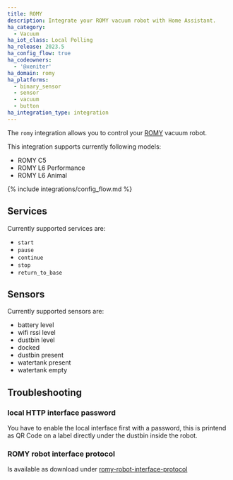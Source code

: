 ```yaml
---
title: ROMY
description: Integrate your ROMY vacuum robot with Home Assistant.
ha_category:
  - Vacuum
ha_iot_class: Local Polling
ha_release: 2023.5
ha_config_flow: true
ha_codeowners:
  - '@xeniter'
ha_domain: romy
ha_platforms:
  - binary_sensor
  - sensor
  - vacuum
  - button
ha_integration_type: integration
---
```


The `romy` integration allows you to control your [ROMY](https://romyrobot.eu/) vacuum robot.

This integration supports currently following models:

- ROMY C5
- ROMY L6 Performance
- ROMY L6 Animal

{% include integrations/config_flow.md %}

## Services

Currently supported services are:

- `start`
- `pause`
- `continue`
- `stop`
- `return_to_base`

## Sensors

Currently supported sensors are:

- battery level
- wifi rssi level
- dustbin level
- docked
- dustbin present
- watertank present
- watertank empty


## Troubleshooting

### local HTTP interface password

You have to enable the local interface first with a password, this is printend as QR Code on a label directly under the dustbin inside the robot.

### ROMY robot interface protocol

Is available as download under [romy-robot-interface-protocol](https://romyrobot.eu/pages/romy-robot-interface-protocol)
